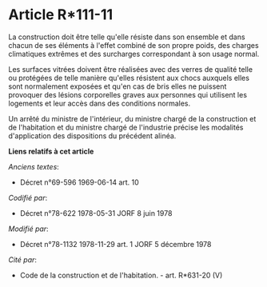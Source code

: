# Article R*111-11

La construction doit être telle qu'elle résiste dans son ensemble et dans chacun de ses éléments à l'effet combiné de son
propre poids, des charges climatiques extrêmes et des surcharges correspondant à son usage normal. 

Les surfaces vitrées doivent être réalisées avec des verres de qualité telle ou protégées de telle manière qu'elles résistent
aux chocs auxquels elles sont normalement exposées et qu'en cas de bris elles ne puissent provoquer des lésions corporelles
graves aux personnes qui utilisent les logements et leur accès dans des conditions normales. 

Un arrêté du ministre de l'intérieur, du ministre chargé de la construction et de l'habitation et du ministre chargé de
l'industrie précise les modalités d'application des dispositions du précédent alinéa.

**Liens relatifs à cet article**

_Anciens textes_:

  - Décret n°69-596 1969-06-14 art. 10

_Codifié par_:

  - Décret n°78-622 1978-05-31 JORF 8 juin 1978

_Modifié par_:

  - Décret n°78-1132 1978-11-29 art. 1 JORF 5 décembre 1978

_Cité par_:

  - Code de la construction et de l'habitation. - art. R*631-20 (V)
